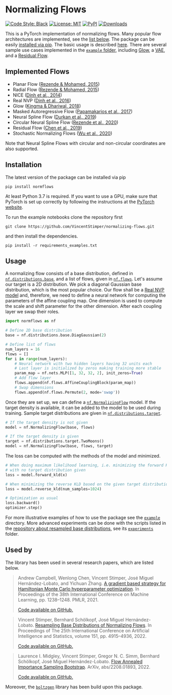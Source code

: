 # Normalizing Flows

[![Code Style: Black](https://img.shields.io/badge/Code%20Style-black-black.svg)](https://github.com/psf/black)
[![License: MIT](https://img.shields.io/badge/License-MIT-yellow.svg)](https://opensource.org/licenses/MIT)
[![PyPI](https://img.shields.io/badge/PyPI-1.4-blue.svg)](https://pypi.org/project/normflows/)
[![Downloads](https://static.pepy.tech/personalized-badge/normflows?period=total&units=international_system&left_color=grey&right_color=orange&left_text=Downloads)](https://pepy.tech/project/normflows)


This is a PyTorch implementation of normalizing flows. Many popular flow architectures are implemented,
see the [list below](#implemented-flows). The package can be easily [installed via pip](#installation).
The basic usage is described [here](#usage). There are several sample use cases implemented in the 
[`example` folder](https://github.com/VincentStimper/normalizing-flows/tree/master/example), 
including [Glow](https://github.com/VincentStimper/normalizing-flows/blob/master/example/glow.ipynb),
a [VAE](https://github.com/VincentStimper/normalizing-flows/blob/master/example/vae.py), and
a [Residual Flow](https://github.com/VincentStimper/normalizing-flows/blob/master/example/residual.ipynb).


## Implemented Flows

* Planar Flow ([Rezende & Mohamed, 2015](https://arxiv.org/abs/1505.05770))
* Radial Flow ([Rezende & Mohamed, 2015](https://arxiv.org/abs/1505.05770))
* NICE ([Dinh et al., 2014](https://arxiv.org/abs/1410.8516))
* Real NVP ([Dinh et al., 2016](https://arxiv.org/abs/1605.08803))
* Glow ([Kingma & Dhariwal, 2018](https://arxiv.org/abs/1807.03039))
* Masked Autoregressive Flow ([Papamakarios et al., 2017](https://proceedings.neurips.cc/paper/2017/hash/6c1da886822c67822bcf3679d04369fa-Abstract.html))
* Neural Spline Flow ([Durkan et al., 2019](https://arxiv.org/abs/1906.04032))
* Circular Neural Spline Flow ([Rezende et al., 2020](http://proceedings.mlr.press/v119/rezende20a.html))
* Residual Flow ([Chen et al., 2019](https://arxiv.org/abs/1906.02735))
* Stochastic Normalizing Flows ([Wu et al., 2020](https://arxiv.org/abs/2002.06707))

Note that Neural Spline Flows with circular and non-circular coordinates
are also supported.

## Installation

The latest version of the package can be installed via pip

```
pip install normflows
```

At least Python 3.7 is required. If you want to use a GPU, make sure that
PyTorch is set up correctly by following the instructions at the
[PyTorch website](https://pytorch.org/get-started/locally/).

To run the example notebooks clone the repository first

```
git clone https://github.com/VincentStimper/normalizing-flows.git
```

and then install the dependencies.

```
pip install -r requirements_examples.txt
```

## Usage

A normalizing flow consists of a base distribution, defined in 
[`nf.distributions.base`](https://github.com/VincentStimper/normalizing-flows/blob/master/normflows/distributions/base.py),
and a list of flows, given in
[`nf.flows`](https://github.com/VincentStimper/normalizing-flows/tree/master/normflows/flows).
Let's assume our target is a 2D distribution. We pick a diagonal Gaussian
base distribution, which is the most popular choice. Our flow shall be a
[Real NVP model](https://arxiv.org/abs/1605.08803) and, therefore, we need
to define a neural network for computing the parameters of the affine coupling
map. One dimension is used to compute the scale and shift parameter for the
other dimension. After each coupling layer we swap their roles.

```python
import normflows as nf

# Define 2D base distribution
base = nf.distributions.base.DiagGaussian(2)

# Define list of flows
num_layers = 16
flows = []
for i in range(num_layers):
    # Neural network with two hidden layers having 32 units each
    # Last layer is initialized by zeros making training more stable
    param_map = nf.nets.MLP([1, 32, 32, 2], init_zeros=True)
    # Add flow layer
    flows.append(nf.flows.AffineCouplingBlock(param_map))
    # Swap dimensions
    flows.append(nf.flows.Permute(2, mode='swap'))
```

Once they are set up, we can define a
[`nf.NormalizingFlow`](https://github.com/VincentStimper/normalizing-flows/blob/master/normflows/core.py#L7)
model. If the target density is available, it can be added to the model
to be used during training. Sample target distributions are given in
[`nf.distributions.target`](https://github.com/VincentStimper/normalizing-flows/blob/master/normflows/distributions/target.py).

```python
# If the target density is not given
model = nf.NormalizingFlow(base, flows)

# If the target density is given
target = nf.distributions.target.TwoMoons()
model = nf.NormalizingFlow(base, flows, target)
```

The loss can be computed with the methods of the model and minimized.

```python
# When doing maximum likelihood learning, i.e. minimizing the forward KLD
# with no target distribution given
loss = model.forward_kld(x)

# When minimizing the reverse KLD based on the given target distribution
loss = model.reverse_kld(num_samples=1024)

# Optimization as usual
loss.backward()
optimizer.step()
```

For more illustrative examples of how to use the package see the
[`example`](https://github.com/VincentStimper/normalizing-flows/tree/master/example)
directory. More advanced experiments can be done with the scripts listed in the
[repository about resampled base distributions](https://github.com/VincentStimper/resampled-base-flows),
see its [`experiments`](https://github.com/VincentStimper/resampled-base-flows/tree/master/experiments)
folder.

## Used by

The library has been used in several research papers, which are listed below.

> Andrew Campbell, Wenlong Chen, Vincent Stimper, José Miguel Hernández-Lobato, and Yichuan Zhang. 
> [A gradient based strategy for Hamiltonian Monte Carlo hyperparameter optimization](https://proceedings.mlr.press/v139/campbell21a.html). 
> In Proceedings of the 38th International Conference on Machine Learning, pp. 1238–1248. PMLR, 2021.
> 
> [Code available on GitHub.](https://github.com/VincentStimper/hmc-hyperparameter-tuning)

> Vincent Stimper, Bernhard Schölkopf, José Miguel Hernández-Lobato. 
> [Resampling Base Distributions of Normalizing Flows](https://proceedings.mlr.press/v151/stimper22a). 
> In Proceedings of The 25th International Conference on Artificial Intelligence and Statistics, volume 151, pp. 4915–4936, 2022.
> 
> [Code available on GitHub.](https://github.com/VincentStimper/resampled-base-flows)

> Laurence I. Midgley, Vincent Stimper, Gregor N. C. Simm, Bernhard Schölkopf, José Miguel Hernández-Lobato. 
> [Flow Annealed Importance Sampling Bootstrap](https://arxiv.org/abs/2208.01893). 
> ArXiv, abs/2208.01893, 2022.
> 
> [Code available on GitHub.](https://github.com/lollcat/fab-torch)

Moreover, the [`boltzgen`](https://github.com/VincentStimper/boltzmann-generators) library
has been build upon this package.





